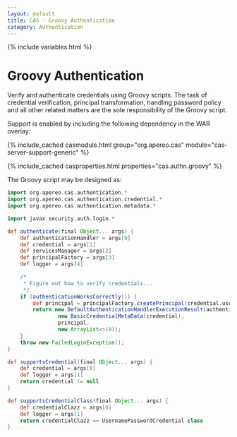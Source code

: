 ```yaml
---
layout: default
title: CAS - Groovy Authentication
category: Authentication
---
```

{% include variables.html %}


# Groovy Authentication

Verify and authenticate credentials using Groovy scripts. The task of credential verification, principal transformation,
handling password policy and all other related matters are the sole responsibility of the Groovy script.

Support is enabled by including the following dependency in the WAR overlay:

{% include_cached casmodule.html group="org.apereo.cas" module="cas-server-support-generic" %}

{% include_cached casproperties.html properties="cas.authn.groovy"  %}

The Groovy script may be designed as:

```groovy
import org.apereo.cas.authentication.*
import org.apereo.cas.authentication.credential.*
import org.apereo.cas.authentication.metadata.*

import javax.security.auth.login.*

def authenticate(final Object... args) {
    def authenticationHandler = args[0]
    def credential = args[1]
    def servicesManager = args[2]
    def principalFactory = args[3]
    def logger = args[4]              

    /*
     * Figure out how to verify credentials...
     */
    if (authenticationWorksCorrectly()) {
        def principal = principalFactory.createPrincipal(credential.username);
        return new DefaultAuthenticationHandlerExecutionResult(authenticationHandler,
                new BasicCredentialMetaData(credential),
                principal,
                new ArrayList<>(0));
    }
    throw new FailedLoginException();
}

def supportsCredential(final Object... args) {
    def credential = args[0]
    def logger = args[1]
    return credential != null
}

def supportsCredentialClass(final Object... args) {
    def credentialClazz = args[0]
    def logger = args[1]
    return credentialClazz == UsernamePasswordCredential.class
}
```
